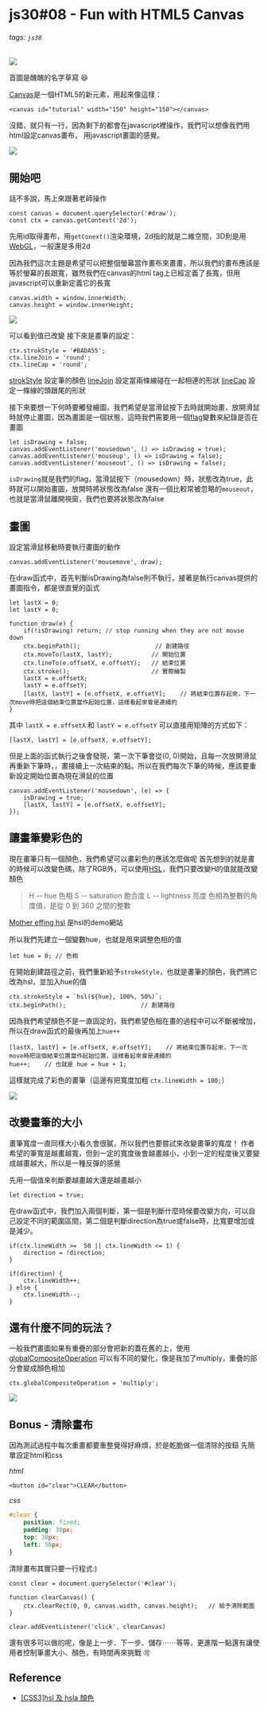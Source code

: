 # js30#08 - Fun with HTML5 Canvas
###### tags: `js30`

![](https://i.imgur.com/rbFmqmz.png)

首圖是醜醜的名字草寫 :satisfied: 

[Canvas](https://developer.mozilla.org/zh-TW/docs/Web/API/Canvas_API/Tutorial)是一個HTML5的新元素，用起來像這樣：

```htmlmixed=
<canvas id="tutorial" width="150" height="150"></canvas>
```

沒錯，就只有一行，因為剩下的都會在javascript裡操作，我們可以想像我們用html設定canvas畫布， 用javascript畫圖的感覺。

![](https://i.imgur.com/IrZithd.gif)


## 開始吧

話不多說，馬上來跟著老師操作

```javascript=
const canvas = document.querySelector('#draw');
const ctx = canvas.getContext('2d');
```

先用id取得畫布，用`getConext()`渲染環境，2d指的就是二維空間，3D則是用[WebGL](https://developer.mozilla.org/zh-TW/docs/Web/API/WebGL_API/Tutorial/Getting_started_with_WebGL)，一般還是多用2d

因為我們這次主題是希望可以把整個螢幕當作畫布來畫畫，所以我們的畫布應該是等於螢幕的長跟寬，雖然我們在canvas的html tag上已經定義了長寬，但用javascript可以重新定義它的長寬

```javascript=
canvas.width = window.innerWidth;
canvas.height = window.innerHeight;
```

![](https://i.imgur.com/rp7mBo5.png)

可以看到值已改變
接下來是畫筆的設定：

```javascript=
ctx.strokStyle = '#BADA55';
ctx.lineJoin = 'round';
ctx.lineCap = 'round';
```

[strokStyle](https://www.w3schools.com/tags/canvas_strokestyle.asp) 設定筆的顏色
[lineJoin](https://www.w3schools.com/tags/canvas_linejoin.asp) 設定當兩條線碰在一起相連的形狀
[lineCap](https://www.w3schools.com/tags/canvas_linecap.asp) 設定一條線的頭跟尾的形狀

接下來要想一下何時要觸發繪圖，我們希望是當滑鼠按下去時就開始畫，放開滑鼠時就停止畫圖，因為畫圖是一個狀態，這時我們需要用一個[flag](https://stackoverflow.com/questions/17402125/what-is-a-flag-variable)變數來紀錄是否在畫圖

```javascript=
let isDrawing = false;
canvas.addEventListener('mousedown', () => isDrawing = true);
canvas.addEventListener('mouseup', () => isDrawing = false);
canvas.addEventListener('mouseout', () => isDrawing = false);
```

`isDrawing`就是我們的flag，當滑鼠按下（mousedown）時，狀態改為true，此時就可以開始畫圖，放開時將狀態改為false
還有一個比較常被忽略的`mouseout`，也就是當滑鼠離開視窗，我們也要將狀態改為false

## 畫圖

設定當滑鼠移動時要執行畫圖的動作

```javascript=
canvas.addEventListener('mousemove', draw);
```

在draw函式中，首先判斷isDrawing為false則不執行，接著是執行canvas提供的畫圖指令，都是很直覺的函式

```javascript=
let lastX = 0;
let lastY = 0;

function draw(e) {
    if(!isDrawing) return; // stop running when they are not mouse down
    ctx.beginPath();                     // 創建路徑
    ctx.moveTo(lastX, lastY);           // 開始位置
    ctx.lineTo(e.offsetX, e.offsetY);   // 結束位置
    ctx.stroke();                       // 實際繪製
    lastX = e.offsetX;
    lastY = e.offsetY;
    [lastX, lastY] = [e.offsetX, e.offsetY];    // 將結束位置存起來，下一次move時把這個結束位置當作起始位置，這樣看起來會是連續的
}
```

其中 `lastX = e.offsetX` 和 `lastY = e.offsetY` 可以直接用矩陣的方式如下：

```javascript=
[lastX, lastY] = [e.offsetX, e.offsetY]; 
```

但是上面的函式執行之後會發現，第一次下筆會從(0, 0)開始，且每一次放開滑鼠再重新下筆時，，畫接續上一次結束的點。所以在我們每次下筆的時候，應該要重新設定開始位置為現在滑鼠的位置

```javascript=
canvas.addEventListener('mousedown', (e) => {
    isDrawing = true;
    [lastX, lastY] = [e.offsetX, e.offsetY];
});
```

## 讓畫筆變彩色的

現在畫筆只有一個顏色，我們希望可以畫彩色的應該怎麼做呢
首先想到的就是畫的時候可以改變色碼，除了RGB外，可以使用[HSL](https://developer.mozilla.org/zh-CN/docs/Web/CSS/color_value)，我們只要改變H的值就能改變顏色

> H -- hue 色相
> S -- saturation 飽合度
> L -- lightness 亮度
> 色相為整數的角度值，是從 0 到 360 之間的整數

[Mother effing hsl](http://mothereffinghsl.com/) 是hsl的demo網站

所以我們先建立一個變數hue，也就是用來調整色相的值

```javascript=
let hue = 0; // 色相
```

在開始創建路徑之前，我們重新給予`strokeStyle`，也就是畫筆的顏色，我們將它改為hsl，並加入hue的值

```javascript=
ctx.strokeStyle = `hsl(${hue}, 100%, 50%)`;
ctx.beginPath();                     // 創建路徑
```

因為我們希望顏色不是一直固定的，我們希望色相在畫的過程中可以不斷被增加，所以在draw函式的最後再加上`hue++`

```javascript=
[lastX, lastY] = [e.offsetX, e.offsetY];    // 將結束位置存起來，下一次move時把這個結束位置當作起始位置，這樣看起來會是連續的
hue++;    // 也就是 hue = hue + 1;
```

這樣就完成了彩色的畫筆（這邊有把寬度加粗 `ctx.lineWidth = 100;`）

![](https://i.imgur.com/vpWONOv.gif)

## 改變畫筆的大小

畫筆寬度一直同樣大小看久會很膩，所以我們也要嘗試來改變畫筆的寬度！
作者希望的筆寬是越畫越寬，但到一定的寬度後會越畫越小，小到一定的程度後又要變成越畫越大，所以是一種反彈的感覺

先用一個值來判斷要越畫越大還是越畫越小

```javascript=
let direction = true;
```

在draw函式中，我們加入兩個判斷，第一個是判斷什麼時候要改變方向，可以自己設定不同的範圍區間，第二個是判斷direction為true或false時，比寬要增加或是減少。

```javascript=
if(ctx.lineWidth >=  50 || ctx.lineWidth <= 1) {
    direction = !direction;
}

if(direction) {
    ctx.lineWidth++;
} else {
    ctx.lineWidth--;
}
```

## 還有什麼不同的玩法？

一般我們畫圖如果有重疊的部分會把新的蓋在舊的上，使用 [globalCompositeOperation](https://developer.mozilla.org/zh-TW/docs/Web/API/Canvas_API/Tutorial/Compositing) 可以有不同的變化，像是我加了multiply，重疊的部分會變成顏色相加

```javascript=
ctx.globalCompositeOperation = 'multiply';
```
![](https://i.imgur.com/ERvdA5d.png)

## Bonus - 清除畫布

因為測試過程中每次重畫都要重整覺得好麻煩，於是乾脆做一個清除的按鈕
先簡單設定html和css

*html*
```htmlmixed=
<button id="clear">CLEAR</button>
```

*css*
```css
#clear {
    position: fixed;
    padding: 30px;
    top: 30px;
    left: 50px;
}
```

清除畫布其實只要一行程式:)

```javascript=
const clear = document.querySelector('#clear');

function clearCanvas() {
    ctx.clearRect(0, 0, canvas.width, canvas.height);   // 給予清除範圍
}

clear.addEventListener('click', clearCanvas)

```

還有很多可以做的呢，像是上一步、下一步、儲存⋯⋯等等，更進階一點還有讓使用者控制筆畫大小、顏色，有時間再來挑戰 :accept: 


## Reference
* [[CSS3]hsl 及 hsla 顏色](http://abgne.tw/css/css3-lab/css3-hsl-hsla-color.html)